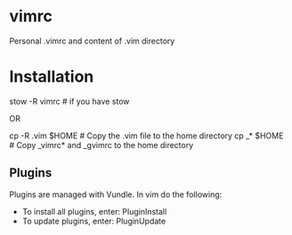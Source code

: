 # vimrc

Personal .vimrc and content of .vim directory

# Installation

stow -R vimrc       # if you have stow

OR

cp -R .vim $HOME    # Copy the .vim file to the home directory
cp _* $HOME         # Copy _vimrc* and _gvimrc to the home directory

## Plugins

Plugins are managed with Vundle. In vim do the following:
* To install all plugins, enter: PluginInstall
* To update plugins, enter: PluginUpdate
